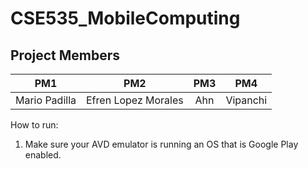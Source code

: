 # CSE535_MobileComputing
## Project Members

| PM1        | PM2           | PM3  | PM4 |
| ------------- |:-------------:| :-------------:|:-----:|
| Mario Padilla      | Efren Lopez Morales | Ahn | Vipanchi| 

How to run:
1. Make sure your AVD emulator is running an OS that is Google Play enabled. 
